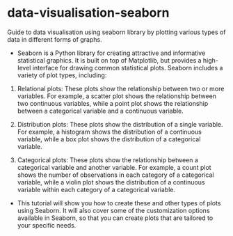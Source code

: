 # data-visualisation-seaborn
Guide to data visualisation using seaborn library by plotting various types of data in different forms of graphs.

* Seaborn is a Python library for creating attractive and informative statistical graphics. It is built on top of Matplotlib, but provides a high-level interface for drawing common statistical plots. Seaborn includes a variety of plot types, including:

1.  Relational plots: These plots show the relationship between two or more variables. For example, a scatter plot shows the relationship between two continuous variables, while a point plot shows the relationship between a categorical variable and a continuous variable.

2. Distribution plots: These plots show the distribution of a single variable. For example, a histogram shows the distribution of a continuous variable, while a box plot shows the distribution of a categorical variable.

3. Categorical plots: These plots show the relationship between a categorical variable and another variable. For example, a count plot shows the number of observations in each category of a categorical variable, while a violin plot shows the distribution of a continuous variable within each category of a categorical variable.

* This tutorial will show you how to create these and other types of plots using Seaborn. It will also cover some of the customization options available in Seaborn, so that you can create plots that are tailored to your specific needs.
